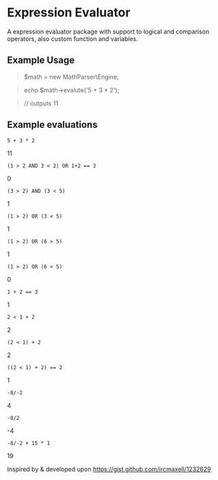 Expression Evaluator
====

A expression evaluator package with support to logical and comparison operators, also custom function and variables.

Example Usage
---
> $math = new MathParser\Engine;

> echo $math->evalute('5 + 3 * 2');

> // outputs 11


Example evaluations
---

`5 + 3 * 2`

11

`(1 > 2 AND 3 < 2) OR 1+2 == 3`

 0
  
 
 `(3 > 2) AND (3 < 5)`
 
 1


 `(1 > 2) OR (3 < 5)`
 
 1


 `(1 > 2) OR (6 > 5)`
 
 1


 `(1 > 2) OR (6 < 5)`
 
 0


 `1 + 2 == 3`
 
 1


 `2 < 1 + 2`
 
 2


 `(2 < 1) + 2`
 
 2

 `((2 < 1) + 2) == 2`
 
 1

 `-8/-2`
 
 4

 `-8/2`
 
 -4

 `-8/-2 + 15 * 1`
 
 19


Inspired by & developed upon https://gist.github.com/ircmaxell/1232629

